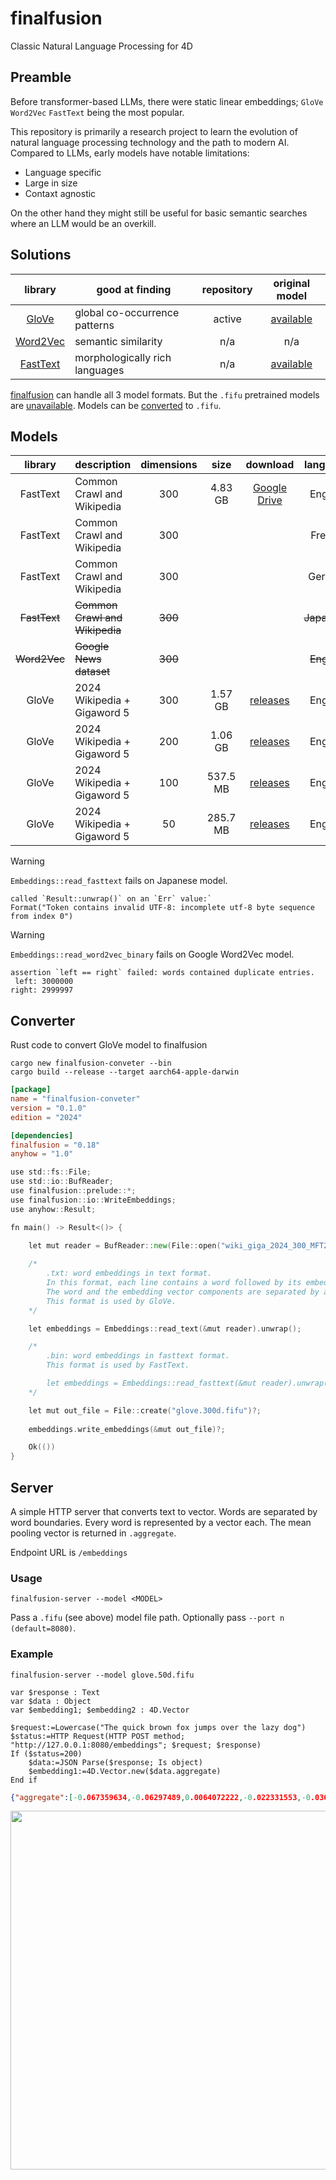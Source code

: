 # finalfusion
Classic Natural Language Processing for 4D

## Preamble

Before transformer-based LLMs, there were static linear embeddings; `GloVe` `Word2Vec` `FastText` being the most popular.

This repository is primarily a research project to learn the evolution of natural language processing technology and the path to modern AI. Compared to LLMs, early models have notable limitations:

* Language specific
* Large in size
* Contaxt agnostic

On the other hand they might still be useful for basic semantic searches where an LLM would be an overkill.

## Solutions

|library|good at finding|repository|original model|
|:-:|-|:-:|:-:|
|[GloVe](https://nlp.stanford.edu/projects/glove/)|global co-occurrence patterns|active|[available](https://nlp.stanford.edu/projects/glove/)|
|[Word2Vec](https://code.google.com/archive/p/word2vec/)|semantic similarity|n/a|n/a|
|[FastText](https://fasttext.cc)|morphologically rich languages |n/a|[available](https://fasttext.cc/docs/en/crawl-vectors.html)|

[finalfusion](https://docs.rs/finalfusion/latest/finalfusion/) can handle all 3 model formats. But the `.fifu` pretrained models are [unavailable](https://finalfusion.github.io/pretrained). Models can be [converted](https://docs.rs/finalfusion/latest/finalfusion/compat/index.html) to `.fifu`.

## Models

|library|description|dimensions|size|download|language|
|:-:|-|:-:|:-:|:-:|:-:|
|FastText|Common Crawl and Wikipedia|300|4.83 GB|[Google Drive](https://drive.google.com/file/d/1z0sNhxmTlsMLi091aQDKCRIz4BGB12CY/view?usp=sharing)|English|
|FastText|Common Crawl and Wikipedia|300|||French|
|FastText|Common Crawl and Wikipedia|300|||German|
|~~FastText~~|~~Common Crawl and Wikipedia~~|~~300~~|||~~Japanese~~|
|~~Word2Vec~~|~~Google News dataset~~|~~300~~|||~~English~~|
|GloVe|2024 Wikipedia + Gigaword 5|300|1.57 GB|[releases](https://github.com/miyako/finalfusion/releases/tag/glove.300d.fifu)|English|
|GloVe|2024 Wikipedia + Gigaword 5|200|1.06 GB|[releases](https://github.com/miyako/finalfusion/releases/tag/glove.200d.fifu)|English|
|GloVe|2024 Wikipedia + Gigaword 5|100|537.5 MB|[releases](https://github.com/miyako/finalfusion/releases/tag/glove.100d.fifu)|English|
|GloVe|2024 Wikipedia + Gigaword 5|50|285.7 MB|[releases](https://github.com/miyako/finalfusion/releases/tag/glove.50d.fifu)|English|

> [!WARNING]
> `Embeddings::read_fasttext` fails on Japanese model.  
> ```
> called `Result::unwrap()` on an `Err` value:`
> Format("Token contains invalid UTF-8: incomplete utf-8 byte sequence from index 0")
> ```

> [!WARNING]
> `Embeddings::read_word2vec_binary` fails on Google Word2Vec model.  
> ```
> assertion `left == right` failed: words contained duplicate entries.
>  left: 3000000
> right: 2999997
> ```
 
## Converter 

Rust code to convert GloVe model to finalfusion

```
cargo new finalfusion-conveter --bin
cargo build --release --target aarch64-apple-darwin
```

```toml
[package]
name = "finalfusion-conveter"
version = "0.1.0"
edition = "2024"

[dependencies]
finalfusion = "0.18"
anyhow = "1.0"
```

```go
use std::fs::File;
use std::io::BufReader;
use finalfusion::prelude::*;
use finalfusion::io::WriteEmbeddings;
use anyhow::Result;

fn main() -> Result<()> {
        
    let mut reader = BufReader::new(File::open("wiki_giga_2024_300_MFT20_vectors_seed_2024_alpha_0.75_eta_0.05_combined.txt").unwrap());

    /*
        .txt: word embeddings in text format.
        In this format, each line contains a word followed by its embedding.
        The word and the embedding vector components are separated by a space.
        This format is used by GloVe.
    */

    let embeddings = Embeddings::read_text(&mut reader).unwrap();

    /*
        .bin: word embeddings in fasttext format.
        This format is used by FastText.

        let embeddings = Embeddings::read_fasttext(&mut reader).unwrap();
    */

    let mut out_file = File::create("glove.300d.fifu")?;
    
    embeddings.write_embeddings(&mut out_file)?;

    Ok(())
}
```

## Server

A simple HTTP server that converts text to vector. Words are separated by word boundaries. Every word is represented by a vector each. The mean pooling vector is returned in `.aggregate`.

Endpoint URL is `/embeddings`

### Usage

```
finalfusion-server --model <MODEL>
```

Pass a `.fifu` (see above) model file path. Optionally pass `--port n (default=8080)`.

### Example

```
finalfusion-server --model glove.50d.fifu
```

```4d
var $response : Text
var $data : Object
var $embedding1; $embedding2 : 4D.Vector
```

```4d
$request:=Lowercase("The quick brown fox jumps over the lazy dog")
$status:=HTTP Request(HTTP POST method; "http://127.0.0.1:8080/embeddings"; $request; $response)
If ($status=200)
	$data:=JSON Parse($response; Is object)
	$embedding1:=4D.Vector.new($data.aggregate)
End if
```

```json
{"aggregate":[-0.067359634,-0.06297489,0.0064072222,-0.022331553,-0.036555834,0.0070329043,-0.0077260607,0.0337032,-0.023793846,-0.07052101,-0.06342882,0.0104390085,0.074622944,-0.0029501277,-0.01684898,0.07893474,-0.02623674,-0.1157724,0.018254098,0.08287585,-0.05488345,0.01548778,0.038043603,-0.019966552,-0.036003098,-0.005867314,0.008692934,0.0039872355,0.015800161,0.033145465,-0.106028035,-0.00080079836,-0.06922984,-0.020627433,-0.0031583777,0.0020935552,-0.03582899,0.6958763,0.0032898108,-0.039791472,0.0061395625,0.06452158,0.02552054,0.034229327,-0.0023772568,0.04238738,0.006902876,0.016086826,-0.018333975,0.047030102],"words":[{"word":"the","vector":[-0.060212653,-0.075490244,-0.04305407,0.020840172,0.010190242,-0.014525472,-0.000469739,0.026528709,0.06716906,0.0050353636,0.09433288,0.00071536645,0.034797437,-0.016775697,0.05339021,-0.038974516,-0.010292169,0.025918253,-0.015534682,-0.041941993,-0.05522095,-0.09357653,-0.11752552,-0.04117731,-0.06284907,0.048132464,0.02080452,0.023484124,-0.0727117,0.06853791,-0.05157643,-0.017636335,-0.049966972,-0.092059575,-0.037966404,-0.060128316,-0.06812645,0.9352698,0.021553496,-0.01013229,0.07169715,-0.0030215005,0.04093121,-0.046106506,0.031249186,0.043605633,0.025843026,0.063839585,-0.03579298,-0.06286995]},{"word":"quick","vector":[-0.047973502,-0.10644228,0.0023346478,0.03907835,-0.08562657,-0.1516965,-0.10135504,-0.05884156,-0.066502735,-0.10302321,-0.14363846,-0.051273324,0.1609785,-0.03666742,0.058390692,0.09040046,0.0034080236,0.053134017,-0.02488036,0.14013909,-0.11778249,-0.029735345,-0.0045701284,0.08042009,0.08364523,-0.10470003,-0.071404696,0.08101851,0.3046559,-0.078451596,-0.0959468,0.095956236,-0.017807964,-0.0034405445,0.04275477,-0.057890035,-0.06613719,0.72103584,0.017114393,0.0071205758,-0.14974207,0.2767108,0.07755929,0.09659541,-0.043527834,0.12676275,-0.026017573,-0.054092765,-0.03435847,0.07123005]},{"word":"brown","vector":[-0.0026324035,-0.008062429,0.035941947,0.07839313,0.13969862,0.16026166,-0.054713476,0.096537605,-0.02869945,-0.028882459,-0.14248462,0.11539755,0.17899919,0.07381368,-0.12999547,0.04067922,-0.01573418,-0.22855267,0.045076188,0.08945434,-0.016677056,0.18322654,0.15761817,0.06646814,0.08309429,0.03628102,0.21422145,0.00932623,-0.10369133,-0.040480707,-0.09641959,0.00092666934,0.031689417,0.06895892,-0.049987834,-0.017344447,-0.001689353,0.7273962,0.015199597,0.034234982,0.19765289,-0.0064637875,-0.05632128,-0.010137527,0.012478068,0.17355683,-0.14371215,-0.050805997,-0.07681404,-0.035730936]},{"word":"fox","vector":[0.016874805,0.03315313,0.24078056,-0.119947754,-0.017207716,0.0000043337427,-0.04672602,0.13503213,-0.07947296,0.08469473,-0.07560017,0.045468643,-0.013466909,0.05226927,0.12655808,0.13329035,0.010556406,-0.39058033,0.10400332,0.081023455,0.023276728,0.07598745,0.08456629,0.04864311,-0.114845365,0.030300938,0.13616599,-0.021873975,-0.055401385,-0.009411313,0.019002477,0.11900575,-0.14413555,0.110182844,-0.09120853,0.013922148,0.015269351,0.6824815,0.10246405,0.039241843,0.050233986,0.036278546,0.036932748,-0.18537997,0.051892035,0.07490637,0.08858564,-0.07324222,0.13133565,0.114317626]},{"word":"jumps","vector":[-0.12520967,-0.08384987,-0.107486255,-0.12476778,-0.22705416,0.012821685,-0.029784096,-0.1207304,-0.21392994,-0.13180526,-0.06304376,-0.0033516716,0.18552409,-0.11775946,-0.18837357,0.16709752,0.026947863,-0.09774439,0.114111416,0.26865977,-0.08797602,-0.18113425,0.107569516,0.05113414,-0.13927756,0.036385857,-0.022637088,-0.03926537,0.10349415,0.1948384,-0.14728673,-0.03890452,-0.20038168,-0.105417,0.07839802,0.022196073,-0.028983558,0.39137596,-0.08947199,-0.19740236,-0.24033453,0.08397796,0.04226459,0.19277179,0.16798684,-0.047850706,0.10390756,0.14736666,-0.18107684,0.02893983]},{"word":"over","vector":[0.049677342,-0.087517075,0.034427773,-0.047040466,-0.04989129,-0.015196866,-0.031585842,-0.017505655,-0.006512307,-0.103238516,0.02894485,0.08342671,0.062158935,-0.0056255525,0.022454284,-0.0831202,0.06205682,0.024084007,0.0013054261,0.050387867,0.07173354,-0.060930427,0.06727441,-0.14875138,0.051532872,0.013731185,0.050891355,0.0024708556,-0.089088336,0.0038334331,-0.030816356,-0.051424827,-0.08281072,-0.027091132,0.020925686,-0.11053398,0.02667839,0.9066342,-0.051760983,-0.10766323,-0.03509794,0.047200065,0.03842739,0.07637912,-0.059282254,-0.0075495983,-0.107052356,-0.03332345,0.019561462,-0.093086794]},{"word":"the","vector":[-0.060212653,-0.075490244,-0.04305407,0.020840172,0.010190242,-0.014525472,-0.000469739,0.026528709,0.06716906,0.0050353636,0.09433288,0.00071536645,0.034797437,-0.016775697,0.05339021,-0.038974516,-0.010292169,0.025918253,-0.015534682,-0.041941993,-0.05522095,-0.09357653,-0.11752552,-0.04117731,-0.06284907,0.048132464,0.02080452,0.023484124,-0.0727117,0.06853791,-0.05157643,-0.017636335,-0.049966972,-0.092059575,-0.037966404,-0.060128316,-0.06812645,0.9352698,0.021553496,-0.01013229,0.07169715,-0.0030215005,0.04093121,-0.046106506,0.031249186,0.043605633,0.025843026,0.063839585,-0.03579298,-0.06286995]},{"word":"lazy","vector":[-0.20961645,-0.07964188,-0.07082166,0.07189842,-0.21677548,0.018433526,0.09210693,0.039160226,-0.03015281,-0.16264607,-0.19979657,-0.0853516,-0.053012952,-0.061521567,0.015939778,0.32556704,-0.21985066,-0.3163214,-0.06597588,0.17840767,-0.054358386,0.23239535,0.19472598,-0.10000065,0.011864468,-0.08913147,-0.14902993,-0.015465911,0.041526563,0.062503,-0.23698908,0.078567885,-0.06581246,-0.021312973,0.073399425,0.09823305,-0.06367555,0.35607624,-0.015179004,0.02355213,-0.008109533,0.067178436,0.043747254,0.23260263,-0.14689764,-0.05168783,0.07570552,-0.017663058,0.013990064,0.25352988]},{"word":"dog","vector":[-0.16693148,-0.08343312,0.008596134,-0.1402782,0.10747362,0.06771924,0.10346245,0.17661905,0.076787435,-0.19985901,-0.16390641,-0.01179595,0.08083075,0.1024913,-0.16339503,0.11444725,-0.08293061,-0.13780728,0.021716151,0.021694403,-0.20172548,0.10673376,-0.029740749,-0.09525781,-0.17434369,-0.071938254,-0.121579744,-0.027293466,0.08612929,0.02840212,-0.2626434,-0.1760617,-0.043875616,-0.02340788,-0.026774127,0.19051583,-0.06767007,0.60734683,0.008135236,-0.1369426,0.09725895,0.081855245,-0.034787565,-0.0025545189,-0.06654288,0.02613734,0.019023193,0.09886311,0.033942364,0.20981117]}]}
```

<img width="1277" height="574" alt="" src="https://github.com/user-attachments/assets/f5a14f34-f7d7-4202-a698-978a4d38de64" />
